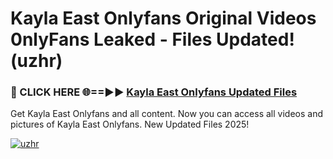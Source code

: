 # Kayla East Onlyfans Original Videos 0nlyFans Leaked - Files Updated! (uzhr)

<h3>🔴 CLICK HERE 🌐==►► <a href="https://best4dudes.click/HH4t6V" rel="nofollow">Kayla East Onlyfans Updated Files</a></h3>

Get Kayla East Onlyfans and all content. Now you can access all videos and pictures of Kayla East Onlyfans. New Updated Files 2025!

[![uzhr](https://github.com/user-attachments/assets/8c521d6e-e6e3-4a75-9320-d58ab9d79d5b)](https://best4dudes.click/HH4t6V)
